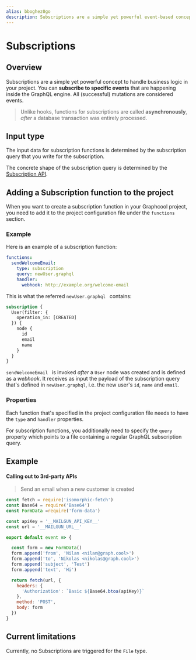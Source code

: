 ```yaml
---
alias: bboghez0go
description: Subscriptions are a simple yet powerful event-based concept on top of GraphQL to implement business logic asynchronously.
---
```


# Subscriptions

## Overview

Subscriptions are a simple yet powerful concept to handle business logic in your project. You can **subscribe to specific events** that are happening inside the GraphQL engine. All (successful) mutations are considered events.

> Unlike hooks, functions for subscriptions are called **asynchronously**, _after_ a database transaction was entirely processed.

## Input type

The input data for subscription functions is determined by the subscription query that you write for the subscription.

The concrete shape of the subscription query is determined by the [Subscription API](!alias-aip7oojeiv).

## Adding a Subscription function to the project

When you want to create a subscription function in your Graphcool project, you need to add it to the project configuration file under the `functions` section. 

### Example

Here is an example of a subscription function:

```yaml
functions:
  sendWelcomeEmail:
    type: subscription
    query: newUser.graphql
    handler:
      webhook: http://example.org/welcome-email
```

This is what the referred `newUser.graphql ` contains:

```graphql
subscription {
  User(filter: {
    operation_in: [CREATED]
  }) {
    node {
      id
      email
      name
    }
  }
}
```

`sendWelcomeEmail ` is invoked _after_ a `User` node was created and is defined as a _webhook_. It receives as input the payload of the subscription query that's defined in `newUser.graphql`, i.e. the new user's `id`, `name` and `email`.

### Properties

Each function that's specified in the project configuration file needs to have the `type` and `handler` properties.

For subscription functions, you additionally need to specify the `query` property which points to a file containing a regular GraphQL subscription query.


## Example

#### Calling out to 3rd-party APIs

> Send an email when a new customer is created

```js
const fetch = require('isomorphic-fetch')
const Base64 = require('Base64')
const FormData =require('form-data')

const apiKey = '__MAILGUN_API_KEY__'
const url = '__MAILGUN_URL__'

export default event => {

  const form = new FormData()
  form.append('from', 'Nilan <nilan@graph.cool>')
  form.append('to', 'Nikolas <nikolas@graph.cool>')
  form.append('subject', 'Test')
  form.append('text', 'Hi')

  return fetch(url, {
    headers: {
      'Authorization': `Basic ${Base64.btoa(apiKey)}`
    },
    method: 'POST',
    body: form
  })
}
```

## Current limitations

Currently, no Subscriptions are triggered for the `File` type.
